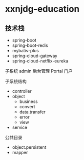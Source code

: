 # xxnjdg-education

## 技术栈

- spring-boot
- spring-boot-redis
- mybatis-plus
- spring-cloud-gateway
- spring-cloud-netflix-eureka

子系统
admin  后台管理
Portal 门户

子系统结构
- controller
- object
  - business
  - convert
  - data.transfer
  - error
  - view
- service

公共目录
- object.persistent
- mapper            